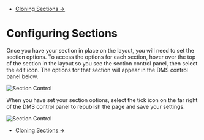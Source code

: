<div class="row-fluid">
	<div class="span12">
		<ul class="pager">
  			<li class="pull-right"><a href="http://docs.pagelines.com/configure/cloning-sections">Cloning Sections &rarr;</a></li>
		</ul>
	</div>
</div>

# Configuring Sections #

Once you have your section in place on the layout, you will need to set the section options. To access the options for each section, hover over the top of the section in the layout so you see the section control panel, then select the edit icon. The options for that section will appear in the DMS control panel below. 

![Section Control](https://raw.github.com/pagelines/Docs/master/gh-pages-template/public/img/section-control.png "Section Control")

When you have set your section options, select the tick icon on the far right of the DMS control panel to republish the page and save your settings. 

![Section Control](https://raw.github.com/pagelines/Docs/master/gh-pages-template/public/img/section-options.png "Section Options")

<div class="row-fluid">
	<div class="span12">
		<ul class="pager">
  			<li class="pull-right"><a href="http://docs.pagelines.com/configure/cloning-sections">Cloning Sections &rarr;</a></li>
		</ul>
	</div>
</div>